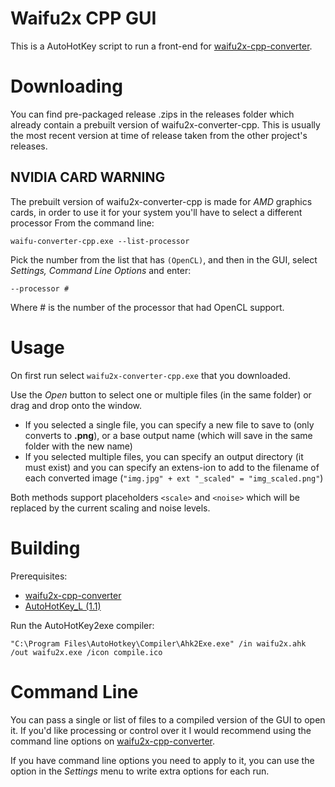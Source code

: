 # Waifu2x CPP GUI
This is a AutoHotKey script to run a front-end for [waifu2x-cpp-converter](https://github.com/DeadSix27/waifu2x-converter-cpp).

# Downloading
You can find pre-packaged release .zips in the releases folder which already contain a prebuilt version of waifu2x-converter-cpp. This is usually the most recent version at time of release taken from the other project's releases.

## NVIDIA CARD WARNING
The prebuilt version of waifu2x-converter-cpp is made for *AMD* graphics cards, in order to use it for your system you'll have to select a different processor
From the command line:
```
waifu-converter-cpp.exe --list-processor
```
Pick the number from the list that has `(OpenCL)`, and then in the GUI, select *Settings, Command Line Options* and enter:
```
--processor #
```
Where # is the number of the processor that had OpenCL support.

# Usage
On first run select `waifu2x-converter-cpp.exe` that you downloaded.

Use the *Open* button to select one or multiple files (in the same folder) or drag and drop onto the window.

* If you selected a single file, you can specify a new file to save to (only converts to **.png**), or a base
output name (which will save in the same folder with the new name)
* If you selected multiple files, you can specify an output directory (it must exist) and you can specify an extens-ion to add to the filename of each converted image (`"img.jpg" + ext "_scaled" = "img_scaled.png"`)

Both methods support placeholders `<scale>` and `<noise>` which will be replaced by the current scaling and noise levels.


# Building
Prerequisites:
* [waifu2x-cpp-converter](https://github.com/DeadSix27/waifu2x-converter-cpp)
* [AutoHotKey_L (1.1)](https://www.autohotkey.com/download/)

Run the AutoHotKey2exe compiler:

```
"C:\Program Files\AutoHotkey\Compiler\Ahk2Exe.exe" /in waifu2x.ahk /out waifu2x.exe /icon compile.ico
```

# Command Line
You can pass a single or list of files to a compiled version of the GUI to open it. If you'd like processing or control over it I would recommend using the command line options on [waifu2x-cpp-converter](https://github.com/DeadSix27/waifu2x-converter-cpp).

If you have command line options you need to apply to it, you can use the option in the *Settings* menu to write extra options for each run.